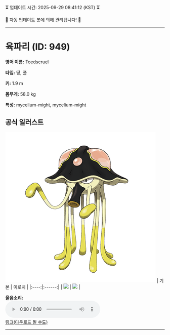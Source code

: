 
⏳ 업데이트 시간: 2025-09-29 08:41:12 (KST) ⏳

🤖 자동 업데이트 봇에 의해 관리됩니다! 🤖

---

# 육파리 (ID: 949)
**영어 이름:** Toedscruel

**타입:** 땅, 풀

**키:** 1.9 m

**몸무게:** 58.0 kg

**특성:** mycelium-might, mycelium-might

## 공식 일러스트
![](https://raw.githubusercontent.com/PokeAPI/sprites/master/sprites/pokemon/other/official-artwork/949.png)
| 기본 | 이로치 |
|:----:|:------:|
| <img src="http://play.pokemonshowdown.com/sprites/ani/toedscruel.gif" width="200"> | <img src="http://play.pokemonshowdown.com/sprites/ani-shiny/toedscruel.gif" width="200"> |

**울음소리:**<br><audio controls src="https://raw.githubusercontent.com/PokeAPI/cries/main/cries/pokemon/latest/949.ogg"></audio><br> [링크(다운로드 될 수도)](https://raw.githubusercontent.com/PokeAPI/cries/main/cries/pokemon/latest/949.ogg)


---
